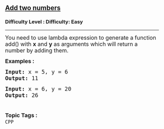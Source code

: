 <h2><a href="https://www.geeksforgeeks.org/problems/add-two-numbers/1?page=1&category=Arrays,CPP&difficulty=Easy&status=unsolved&sortBy=accuracy">Add two numbers</a></h2><h3>Difficulty Level : Difficulty: Easy</h3><hr><div class="problems_problem_content__Xm_eO"><p><span style="font-size: 18px;">You need to use lambda expression to generate a function add() with <strong>x</strong> and <strong>y</strong> as arguments which will return a number by adding them.</span></p>
<p><span style="font-size: 18px;"><strong>Examples :</strong></span></p>
<pre><span style="font-size: 18px;"><strong>Input: </strong>x = 5, y = 6
<strong>Output: </strong>11</span></pre>
<pre><span style="font-size: 18px;"><strong>Input: </strong>x = 6, y = 20
<strong>Output: </strong>26
</span></pre></div><br><p><span style=font-size:18px><strong>Topic Tags : </strong><br><code>CPP</code>&nbsp;